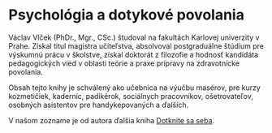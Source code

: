 Psychológia a dotykové povolania
================================

Václav Vlček (PhDr., Mgr., CSc.) študoval na fakultách Karlovej univerzity v
Prahe. Získal titul magistra učiteľstva, absolvoval postgraduálne štúdium pre
výskumnú prácu v školstve, získal doktorát z filozofie a hodnosť kandidáta
pedagogických vied v oblasti teórie a praxe prípravy na zdravotnícke povolania.

Obsah tejto knihy je schválený ako učebnica na výučbu masérov, pre kurzy
kozmetičiek, kaderníc, padikérok, sociálnych pracovníkov, ošetrovateľov,
osobných asistentov pre handykepovaných a ďalších.

V našom zozname je od autora ďalšia kniha [Dotknite sa
seba](../knihy/dotknite-sa-seba).

